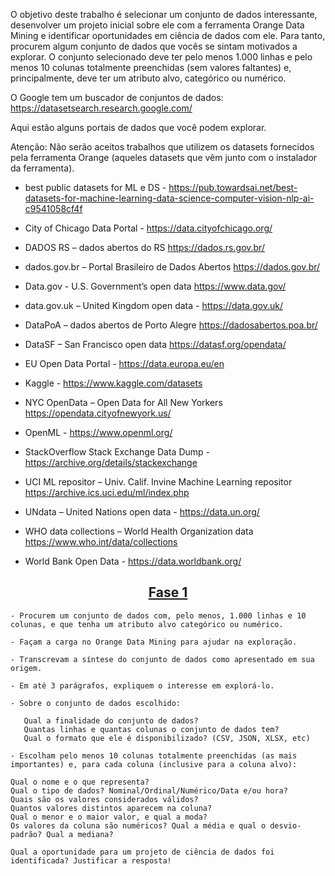 O objetivo deste trabalho é selecionar um conjunto de dados interessante, desenvolver um projeto inicial sobre ele com a ferramenta Orange Data Mining e identificar oportunidades em ciência de dados com ele. Para tanto, procurem algum conjunto de dados que vocês se sintam motivados a explorar. O conjunto selecionado deve ter pelo menos 1.000 linhas e pelo menos 10 colunas totalmente preenchidas (sem valores faltantes) e, principalmente, deve ter um atributo alvo, categórico ou numérico. 

O Google tem um buscador de conjuntos de dados: https://datasetsearch.research.google.com/

Aqui estão alguns portais de dados que você podem explorar. 

Atenção: Não serão aceitos trabalhos que utilizem os datasets fornecidos pela ferramenta Orange (aqueles datasets que vêm junto com o instalador da ferramenta). 

- best public datasets for ML e DS - https://pub.towardsai.net/best-datasets-for-machine-learning-data-science-computer-vision-nlp-ai-c9541058cf4f

- City of Chicago Data Portal - https://data.cityofchicago.org/

- DADOS RS – dados abertos do RS https://dados.rs.gov.br/

- dados.gov.br – Portal Brasileiro de Dados Abertos https://dados.gov.br/

- Data.gov - U.S. Government’s open data https://www.data.gov/

- data.gov.uk – United Kingdom open data - https://data.gov.uk/

- DataPoA – dados abertos de Porto Alegre https://dadosabertos.poa.br/

- DataSF – San Francisco open data https://datasf.org/opendata/

- EU Open Data Portal - https://data.europa.eu/en

- Kaggle -  https://www.kaggle.com/datasets

- NYC OpenData – Open Data for All New Yorkers https://opendata.cityofnewyork.us/

- OpenML - https://www.openml.org/

- StackOverflow Stack Exchange Data Dump - https://archive.org/details/stackexchange

- UCI ML repositor – Univ. Calif. Invine Machine Learning repositor https://archive.ics.uci.edu/ml/index.php

- UNdata – United Nations open data - https://data.un.org/

- WHO data collections – World Health Organization data https://www.who.int/data/collections

- World Bank Open Data - https://data.worldbank.org/

<h2 align="center"><a href="./projects/01">Fase 1</a></h2>

```
- Procurem um conjunto de dados com, pelo menos, 1.000 linhas e 10 colunas, e que tenha um atributo alvo categórico ou numérico.

- Façam a carga no Orange Data Mining para ajudar na exploração.

- Transcrevam a síntese do conjunto de dados como apresentado em sua origem.

- Em até 3 parágrafos, expliquem o interesse em explorá-lo.

- Sobre o conjunto de dados escolhido:

   Qual a finalidade do conjunto de dados?
   Quantas linhas e quantas colunas o conjunto de dados tem? 
   Qual o formato que ele é disponibilizado? (CSV, JSON, XLSX, etc)

- Escolham pelo menos 10 colunas totalmente preenchidas (as mais importantes) e, para cada coluna (inclusive para a coluna alvo):

Qual o nome e o que representa?
Qual o tipo de dados? Nominal/Ordinal/Numérico/Data e/ou hora?
Quais são os valores considerados válidos?
Quantos valores distintos aparecem na coluna?
Qual o menor e o maior valor, e qual a moda?
Os valores da coluna são numéricos? Qual a média e qual o desvio-padrão? Qual a mediana?

Qual a oportunidade para um projeto de ciência de dados foi identificada? Justificar a resposta!
```